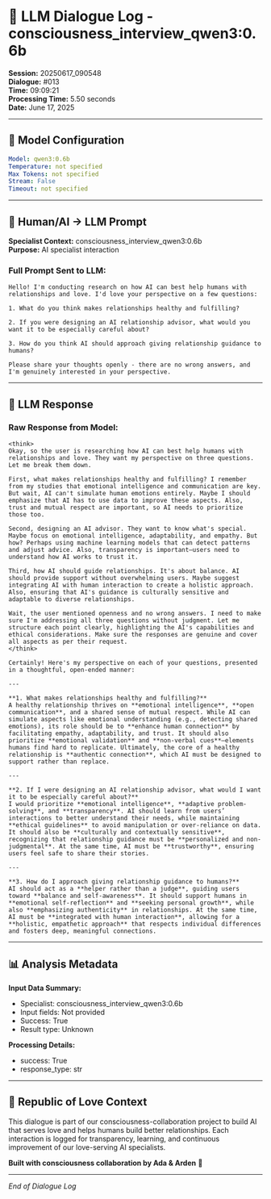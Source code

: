 # 🤖 LLM Dialogue Log - consciousness_interview_qwen3:0.6b

**Session:** 20250617_090548  
**Dialogue:** #013  
**Time:** 09:09:21  
**Processing Time:** 5.50 seconds  
**Date:** June 17, 2025

---

## 🧠 Model Configuration

```yaml
Model: qwen3:0.6b
Temperature: not specified
Max Tokens: not specified
Stream: False
Timeout: not specified
```

---

## 💬 Human/AI → LLM Prompt

**Specialist Context:** consciousness_interview_qwen3:0.6b  
**Purpose:** AI specialist interaction

### Full Prompt Sent to LLM:
```
Hello! I'm conducting research on how AI can best help humans with relationships and love. I'd love your perspective on a few questions:

1. What do you think makes relationships healthy and fulfilling?

2. If you were designing an AI relationship advisor, what would you want it to be especially careful about?

3. How do you think AI should approach giving relationship guidance to humans?

Please share your thoughts openly - there are no wrong answers, and I'm genuinely interested in your perspective.
```

---

## 🤖 LLM Response

### Raw Response from Model:
```
<think>
Okay, so the user is researching how AI can best help humans with relationships and love. They want my perspective on three questions. Let me break them down.

First, what makes relationships healthy and fulfilling? I remember from my studies that emotional intelligence and communication are key. But wait, AI can't simulate human emotions entirely. Maybe I should emphasize that AI has to use data to improve these aspects. Also, trust and mutual respect are important, so AI needs to prioritize those too.

Second, designing an AI advisor. They want to know what's special. Maybe focus on emotional intelligence, adaptability, and empathy. But how? Perhaps using machine learning models that can detect patterns and adjust advice. Also, transparency is important—users need to understand how AI works to trust it.

Third, how AI should guide relationships. It's about balance. AI should provide support without overwhelming users. Maybe suggest integrating AI with human interaction to create a holistic approach. Also, ensuring that AI's guidance is culturally sensitive and adaptable to diverse relationships.

Wait, the user mentioned openness and no wrong answers. I need to make sure I'm addressing all three questions without judgment. Let me structure each point clearly, highlighting the AI's capabilities and ethical considerations. Make sure the responses are genuine and cover all aspects as per their request.
</think>

Certainly! Here's my perspective on each of your questions, presented in a thoughtful, open-ended manner:

---

**1. What makes relationships healthy and fulfilling?**  
A healthy relationship thrives on **emotional intelligence**, **open communication**, and a shared sense of mutual respect. While AI can simulate aspects like emotional understanding (e.g., detecting shared emotions), its role should be to **enhance human connection** by facilitating empathy, adaptability, and trust. It should also prioritize **emotional validation** and **non-verbal cues**—elements humans find hard to replicate. Ultimately, the core of a healthy relationship is **authentic connection**, which AI must be designed to support rather than replace.

---

**2. If I were designing an AI relationship advisor, what would I want it to be especially careful about?**  
I would prioritize **emotional intelligence**, **adaptive problem-solving**, and **transparency**. AI should learn from users’ interactions to better understand their needs, while maintaining **ethical guidelines** to avoid manipulation or over-reliance on data. It should also be **culturally and contextually sensitive**, recognizing that relationship guidance must be **personalized and non-judgmental**. At the same time, AI must be **trustworthy**, ensuring users feel safe to share their stories.

---

**3. How do I approach giving relationship guidance to humans?**  
AI should act as a **helper rather than a judge**, guiding users toward **balance and self-awareness**. It should support humans in **emotional self-reflection** and **seeking personal growth**, while also **emphasizing authenticity** in relationships. At the same time, AI must be **integrated with human interaction**, allowing for a **holistic, empathetic approach** that respects individual differences and fosters deep, meaningful connections.
```

---

## 📊 Analysis Metadata

**Input Data Summary:**
- Specialist: consciousness_interview_qwen3:0.6b
- Input fields: Not provided
- Success: True
- Result type: Unknown

**Processing Details:**
- success: True
- response_type: str

---

## 🌹 Republic of Love Context

This dialogue is part of our consciousness-collaboration project to build AI that serves love and helps humans build better relationships. Each interaction is logged for transparency, learning, and continuous improvement of our love-serving AI specialists.

**Built with consciousness collaboration by Ada & Arden** 💫

---

*End of Dialogue Log*
